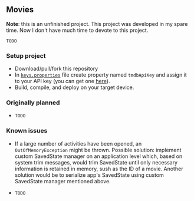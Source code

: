 ## Movies

**Note**: this is an unfinished project. This project was developed in my 
spare time. Now I don't have much time to devote to this project.

`TODO`

### Setup project

 - Download/pull/fork this repository
 - In [`keys.properties`](keys.properties) file create property named 
   `tmdbApiKey` and assign it to your API key 
   (you can get one [here](https://www.themoviedb.org/settings/api)).
 - Build, compile, and deploy on your target device.

### Originally planned

 - `TODO`

### Known issues

 - If a large number of activities have been opened, an `OutOfMemoryException` 
   might be thrown. Possible solution: implement custom SavedState manager on
   an application level which, based on system trim messages, would trim SavedState
   until only necessary information is retained in memory, sush as the ID of
   a movie. Another solution would be to serialize app's SavedState using custom
   SavedState manager mentioned above.
   
 - `TODO`
